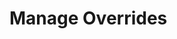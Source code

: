 # Manage Overrides

##

```applescript

```

##

```applescript

```

##

```applescript

```

##

```applescript

```

##

```applescript

```

##

```applescript

```

##

```applescript

```

##

```applescript

```

##

```applescript

```

##

```applescript

```

##

```applescript

```

##

```applescript

```

